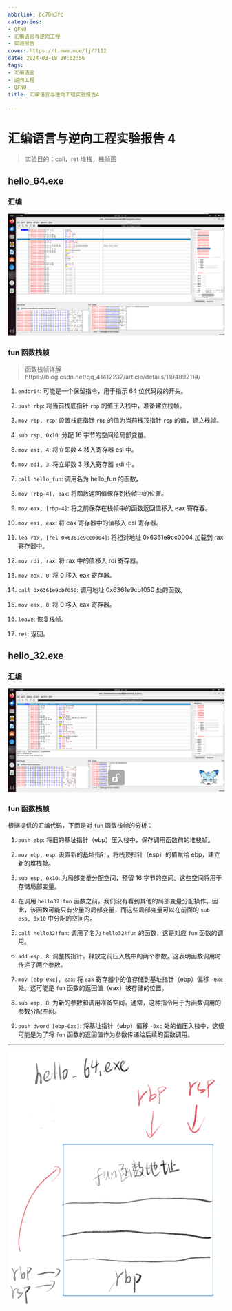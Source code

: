 ```yaml
---
abbrlink: 6c70e3fc
categories:
- QFNU
- 汇编语言与逆向工程
- 实验报告
cover: https://t.mwm.moe/fj/?112
date: 2024-03-18 20:52:56
tags:
- 汇编语言
- 逆向工程
- QFNU
title: 汇编语言与逆向工程实验报告4

---
```


# 汇编语言与逆向工程实验报告 4

> 实验目的：call，ret 堆栈，栈帧图

## hello_64.exe

### 汇编

![](../images/Reverse-project/4/PixPin_2024-03-18_21-05-42.png)

### fun 函数栈帧

> 函数栈帧详解https://blog.csdn.net/qq_41412237/article/details/119489211#/

1. `endbr64`: 可能是一个保留指令，用于指示 64 位代码段的开头。

2. `push rbp`: 将当前栈底指针 `rbp` 的值压入栈中，准备建立栈帧。

3. `mov rbp, rsp`: 设置栈底指针 `rbp` 的值为当前栈顶指针 `rsp` 的值，建立栈帧。

4. `sub rsp, 0x10`: 分配 16 字节的空间给局部变量。

5. `mov esi, 4`: 将立即数 4 移入寄存器 esi 中。

6. `mov edi, 3`: 将立即数 3 移入寄存器 edi 中。

7. `call hello_fun`: 调用名为 hello_fun 的函数。

8. `mov [rbp-4], eax`: 将函数返回值保存到栈帧中的位置。

9. `mov eax, [rbp-4]`: 将之前保存在栈帧中的函数返回值移入 eax 寄存器。

10. `mov esi, eax`: 将 eax 寄存器中的值移入 esi 寄存器。

11. `lea rax, [rel 0x6361e9cc0004]`: 将相对地址 0x6361e9cc0004 加载到 rax 寄存器中。

12. `mov rdi, rax`: 将 rax 中的值移入 rdi 寄存器。

13. `mov eax, 0`: 将 0 移入 eax 寄存器。

14. `call 0x6361e9cbf050`: 调用地址 0x6361e9cbf050 处的函数。

15. `mov eax, 0`: 将 0 移入 eax 寄存器。

16. `leave`: 恢复栈帧。

17. `ret`: 返回。

## hello_32.exe

### 汇编

![image-20240322233340807](../images/Reverse-project/4/image-20240322233340807.png)

### fun 函数栈帧

根据提供的汇编代码，下面是对 `fun` 函数栈帧的分析：

1. `push ebp`: 将旧的基址指针（ebp）压入栈中，保存调用函数前的堆栈帧。

2. `mov ebp, esp`: 设置新的基址指针，将栈顶指针（esp）的值赋给 ebp，建立新的堆栈帧。

3. `sub esp, 0x10`: 为局部变量分配空间，预留 16 字节的空间。这些空间将用于存储局部变量。

4. 在调用 `hello32!fun` 函数之前，我们没有看到其他的局部变量分配操作。因此，该函数可能只有少量的局部变量，而这些局部变量可以在前面的 `sub esp, 0x10` 中分配的空间内。

5. `call hello32!fun`: 调用了名为 `hello32!fun` 的函数，这是对应 `fun` 函数的调用。

6. `add esp, 8`: 调整栈指针，释放之前压入栈中的两个参数，这表明函数调用时传递了两个参数。

7. `mov [ebp-0xc], eax`: 将 `eax` 寄存器中的值存储到基址指针（ebp）偏移 `-0xc` 处。这可能是 `fun` 函数的返回值（eax）被存储的位置。

8. `sub esp, 8`: 为新的参数和调用准备空间。通常，这种指令用于为函数调用的参数分配空间。

9. `push dword [ebp-0xc]`: 将基址指针（ebp）偏移 `-0xc` 处的值压入栈中，这很可能是为了将 `fun` 函数的返回值作为参数传递给后续的函数调用。

---

![lQLPJwuhiLwnRR3NBdPNBPuwple8ntYSli4F61lp5mJ0AA_1275_1491](../images/Reverse-project/4/lQLPJwuhiLwnRR3NBdPNBPuwple8ntYSli4F61lp5mJ0AA_1275_1491.png)

